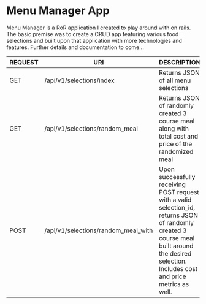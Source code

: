 # Menu Manager App

Menu Manager is a RoR application I created to play around with on rails. The basic premise was to create a CRUD app featuring various food selections and built upon that application with more technologies and features. Further details and documentation to come...





REQUEST | URI | DESCRIPTION
--- | --- | ---
GET | /api/v1/selections/index | Returns JSON of all menu selections
GET | /api/v1/selections/random_meal | Returns JSON of randomly created 3 course meal along with total cost and price of the randomized meal
POST | /api/v1/selections/random_meal_with | Upon successfully receiving POST request with a valid selection_id, returns JSON of randomly created 3 course meal built around the desired selection. Includes cost and price metrics as well.
